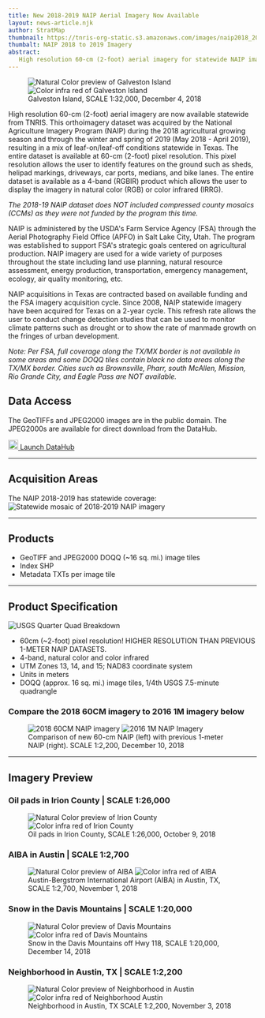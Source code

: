 ```yaml
---
title: New 2018-2019 NAIP Aerial Imagery Now Available
layout: news-article.njk
author: StratMap
thumbnail: https://tnris-org-static.s3.amazonaws.com/images/naip2018_2019_th.jpg
thumbalt: NAIP 2018 to 2019 Imagery
abstract:
   High resolution 60-cm (2-foot) aerial imagery for statewide NAIP imagery from 2018-2019 are now available from TNRIS
---
```


<figure class="data-preview">
<div id="imageCompare1" class='twentytwenty-container natural-color-infrared'>
  <img class="img-responsive" src="https://tnris-org-static.s3.amazonaws.com/images/2018-2019_naip_60cm_nc_1to32000_galveston_20181204.jpg" alt="Natural Color preview of Galveston Island">
  <img class="img-responsive" src="https://tnris-org-static.s3.amazonaws.com/images/2018-2019_naip_60cm_cir_1to32000_galveston_20181204.jpg" alt="Color infra red of Galveston Island">
</div>
<figcaption>Galveston Island,  SCALE 1:32,000, December 4, 2018</figcaption>
</figure>

High resolution 60-cm (2-foot) aerial imagery are now available statewide from TNRIS.
This orthoimagery dataset was acquired by the National Agriculture Imagery Program (NAIP) during the 2018 agricultural growing season and through the winter and spring of 2019 (May 2018 - April 2019), resulting in a mix of leaf-on/leaf-off conditions statewide in Texas. The entire dataset is available at 60-cm (2-foot) pixel resolution. This pixel resolution allows the user to identify features on the ground such as sheds, helipad markings, driveways, car ports, medians, and bike lanes. The entire dataset is available as a 4-band (RGBIR) product which allows the user to display the imagery in natural color (RGB) or color infrared (IRRG).

_The 2018-19 NAIP dataset does NOT included compressed county mosaics (CCMs) as they were not funded by the program this time._

NAIP is administered by the USDA's Farm Service Agency (FSA) through the Aerial Photography Field Office (APFO) in Salt Lake City, Utah. The program was established to support FSA's strategic goals centered on agricultural production. NAIP imagery are used for a wide variety of purposes throughout the state including land use planning, natural resource assessment, energy production, transportation, emergency management, ecology, air quality monitoring, etc.

NAIP acquisitions in Texas are contracted based on available funding and the FSA imagery acquisition cycle. Since 2008, NAIP statewide imagery have been acquired for Texas on a 2-year cycle. This refresh rate allows the user to conduct change detection studies that can be used to monitor climate patterns such as drought or to show the rate of manmade growth on the fringes of urban development.

_Note: Per FSA, full coverage along the TX/MX border is not available in some areas and some DOQQ tiles contain black no data areas along the TX/MX border. Cities such as Brownsville, Pharr, south McAllen, Mission, Rio Grande City, and Eagle Pass are NOT available._

## Data Access

The GeoTIFFs and JPEG2000 images are in the public domain. The JPEG2000s are available for direct download from the DataHub.

<a class="btn btn-lg btn-tnris" href="#"><img style="width: 20px; margin-bottom: 0 !important;" src="https://tnris-org-static.s3.amazonaws.com/images/baseline_view_comfy_white_36dp.png"> Launch DataHub</a>

* * *

## Acquisition Areas

The NAIP 2018-2019 has statewide coverage:
<img class="img-responsive" src="https://tnris-org-static.s3.amazonaws.com/images/statewide_nc.jpg" alt="Statewide mosaic of 2018-2019 NAIP imagery">

* * *

## Products

-   GeoTIFF and JPEG2000 DOQQ (~16 sq. mi.) image tiles
-   Index SHP
-   Metadata TXTs per image tile

* * *

## Product Specification

![USGS Quarter Quad Breakdown](https://tnris-org-static.s3.amazonaws.com/images/usgs_quad.jpg)

-   60cm (~2-foot) pixel resolution! HIGHER RESOLUTION THAN PREVIOUS 1-METER NAIP DATASETS.
-   4-band, natural color and color infrared
-   UTM Zones 13, 14, and 15; NAD83 coordinate system
-   Units in meters
-   DOQQ (approx. 16 sq. mi.) image tiles, 1/4th USGS 7.5-minute quadrangle

### Compare the 2018 60CM imagery to 2016 1M imagery below

<figure class="data-preview">
<div id="imageCompare1" class='twentytwenty-container naip-compare-2018-2019'>
  <img class="img-responsive" src="https://tnris-org-static.s3.amazonaws.com/images/2018-2019_naip_60cm_nc_1to2200_hwycompare_20181210.jpg" alt="2018 60CM NAIP imagery">
  <img class="img-responsive" src="https://tnris-org-static.s3.amazonaws.com/images/2016_naip_1m_nc_1to2200_hwycompare_20181210.jpg" alt="2016 1M NAIP Imagery">
</div>
<figcaption>Comparison of new 60-cm NAIP (left) with previous 1-meter NAIP (right).  SCALE 1:2,200, December 10, 2018</figcaption>
</figure>

* * *

## Imagery Preview

### Oil pads in Irion County | SCALE 1:26,000

<figure class="data-preview">
<div id="imageCompare1" class='twentytwenty-container natural-color-infrared'>
  <img class="img-responsive" src="https://tnris-org-static.s3.amazonaws.com/images/2018-2019_naip_60cm_nc_1to26000_irioncounty_20181009.jpg" alt="Natural Color preview of Irion County">
  <img class="img-responsive" src="https://tnris-org-static.s3.amazonaws.com/images/2018-2019_naip_60cm_nc_1to26000_irioncounty_20181009.jpg" alt="Color infra red of Irion County">
</div>
<figcaption>Oil pads in Irion County, SCALE 1:26,000, October 9, 2018</figcaption>
</figure>

### AIBA in Austin | SCALE 1:2,700

<figure class="data-preview">
<div id="imageCompare1" class='twentytwenty-container natural-color-infrared'>
  <img class="img-responsive" src="https://tnris-org-static.s3.amazonaws.com/images/2018-2019_naip_60cm_nc_1to2700_abia_20181101.jpg" alt="Natural Color preview of AIBA">
  <img class="img-responsive" src="https://tnris-org-static.s3.amazonaws.com/images/2018-2019_naip_60cm_cir_1to2700_abia_20181101.jpg" alt="Color infra red of AIBA">
</div>
<figcaption>Austin-Bergstrom International Airport (AIBA) in Austin, TX,  SCALE 1:2,700,  November 1, 2018</figcaption>
</figure>

### Snow in the Davis Mountains | SCALE 1:20,000

<figure class="data-preview">
<div id="imageCompare1" class='twentytwenty-container natural-color-infrared'>
  <img class="img-responsive" src="https://tnris-org-static.s3.amazonaws.com/images/2018-2019_naip_60cm_nc_1to20000_davismountains-snow_20181214.jpg" alt="Natural Color preview of Davis Mountains">
  <img class="img-responsive" src="https://tnris-org-static.s3.amazonaws.com/images/2018-2019_naip_60cm_cir_1to20000_davismountains-snow_20181214.jpg" alt="Color infra red of Davis Mountains">
</div>
<figcaption>Snow in the Davis Mountains off Hwy 118, SCALE 1:20,000, December 14, 2018</figcaption>
</figure>

### Neighborhood in Austin, TX | SCALE 1:2,200

<figure class="data-preview">
<div id="imageCompare1" class='twentytwenty-container natural-color-infrared'>
  <img class="img-responsive" src="https://tnris-org-static.s3.amazonaws.com/images/2018-2019_naip_60cm_nc_1to2200_austinneighborhood_20181103.jpg" alt="Natural Color preview of Neighborhood in Austin">
  <img class="img-responsive" src="https://tnris-org-static.s3.amazonaws.com/images/2018-2019_naip_60cm_cir_1to2200_austinneighborhood_20181103.jpg" alt="Color infra red of Neighborhood Austin">
</div>
<figcaption>Neighborhood in Austin, TX  SCALE 1:2,200,  November 3, 2018</figcaption>
</figure>

